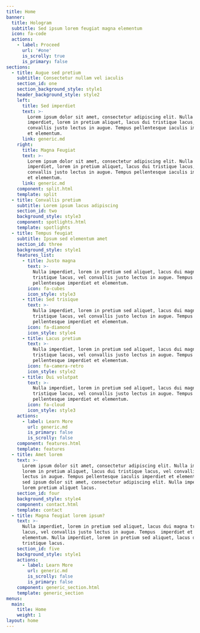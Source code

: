 ```yaml
---
title: Home
banner:
  title: Hologram
  subtitle: Sed ipsum lorem feugiat magna elementum
  icon: fa-code
  actions:
    - label: Proceed
      url: '#one'
      is_scrolly: true
      is_primary: false
sections:
  - title: Augue sed pretium
    subtitle: Consectetur nullam vel iaculis
    section_id: one
    section_background_style: style1
    header_background_style: style2
    left:
      title: Sed imperdiet
      text: >-
        Lorem ipsum dolor sit amet, consectetur adipiscing elit. Nulla
        imperdiet, lorem in pretium aliquet, lacus dui tristique lacus, vel
        convallis justo lectus in augue. Tempus pellentesque iaculis imperdiet
        et elementum.
      link: generic.md
    right:
      title: Magna Feugiat
      text: >-
        Lorem ipsum dolor sit amet, consectetur adipiscing elit. Nulla
        imperdiet, lorem in pretium aliquet, lacus dui tristique lacus, vel
        convallis justo lectus in augue. Tempus pellentesque iaculis imperdiet
        et elementum.
      link: generic.md
    component: split.html
    template: split
  - title: Convallis pretium
    subtitle: Lorem ipsum lacus adipiscing
    section_id: two
    background_style: style3
    component: spotlights.html
    template: spotlights
  - title: Tempus feugiat
    subtitle: Ipsum sed elementum amet
    section_id: three
    background_style: style1
    features_list:
      - title: Justo magna
        text: >-
          Nulla imperdiet, lorem in pretium sed aliquet, lacus dui magna
          tristique lacus, vel convallis justo lectus in augue. Tempus
          pellentesque imperdiet et elementum.
        icon: fa-cubes
        icon_style: style3
      - title: Sed trisique
        text: >-
          Nulla imperdiet, lorem in pretium sed aliquet, lacus dui magna
          tristique lacus, vel convallis justo lectus in augue. Tempus
          pellentesque imperdiet et elementum.
        icon: fa-diamond
        icon_style: style4
      - title: Lacus pretium
        text: >-
          Nulla imperdiet, lorem in pretium sed aliquet, lacus dui magna
          tristique lacus, vel convallis justo lectus in augue. Tempus
          pellentesque imperdiet et elementum.
        icon: fa-camera-retro
        icon_style: style2
      - title: Dui volutpat
        text: >-
          Nulla imperdiet, lorem in pretium sed aliquet, lacus dui magna
          tristique lacus, vel convallis justo lectus in augue. Tempus
          pellentesque imperdiet et elementum.
        icon: fa-cloud
        icon_style: style3
    actions:
      - label: Learn More
        url: generic.md
        is_primary: false
        is_scrolly: false
    component: features.html
    template: features
  - title: Amet lorem
    text: >-
      Lorem ipsum dolor sit amet, consectetur adipiscing elit. Nulla imperdiet,
      lorem in pretium aliquet, lacus dui tristique lacus, vel convallis justo
      lectus in augue. Tempus pellentesque iaculis imperdiet et elementum lorem
      sed ipsum dolor sit amet, consectetur adipiscing elit. Nulla imperdiet,
      lorem pretium aliquet lacus.
    section_id: four
    background_style: style4
    component: contact.html
    template: contact
  - title: Magna feugiat lorem ipsum?
    text: >-
      Nulla imperdiet, lorem in pretium sed aliquet, lacus dui magna tristique
      lacus, vel convallis justo lectus in augue. Tempus  imperdiet et
      elementum. Nulla imperdiet, lorem in pretium sed aliquet, lacus dui magna
      tristique lacus.
    section_id: five
    background_style: style1
    actions:
      - label: Learn More
        url: generic.md
        is_scrolly: false
        is_primary: false
    component: generic_section.html
    template: generic_section
menus:
  main:
    title: Home
    weight: 1
layout: home
---
```

